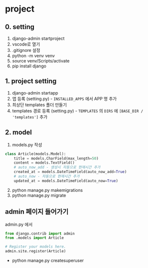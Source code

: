 # project

## 0. setting

1. django-admin startproject <project name>
2. vscode로 열기
3. .gitignore 설정
4. python -m venv venv
5. source venv/Scripts/activate
6. pip install django


## 1. project setting

1. django-admin startapp <app name>
2. 앱 등록 (setting.py) - `INSTALLED_APPS` 에서 APP 명 추가
3. 최상단 templates 폴더 만들기
4. templates 경로 등록 (setting.py) - `TEMPLATES` 의 `DIRS` 에 `[BASE_DIR / 'templates']` 추가

## 2. model

1. models.py 작성
```python
class Article(models.Model):
    title = models.CharField(max_length=50)
    content = models.TextField()
    # auto_now_add - 생성시 자동으로 현재시간 추가 
    created_at = models.DateTimeField(auto_now_add=True)
    # auto_now - 자동으로 현재시간 추가
    updated_at = models.DateTimeField(auto_now=True)
```    
2. python manage.py makemigrations
3. python manage.py migrate



## admin 페이지 들어가기
admin.py 에서
```python
from django.contrib import admin
from .models import Article

# Register your models here.
admin.site.register(Article)
```
- python manage.py createsuperuser



